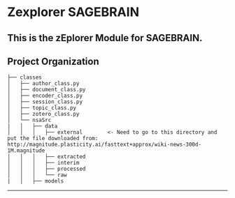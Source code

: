 Zexplorer SAGEBRAIN
==========================

This is the zEplorer Module for SAGEBRAIN.
------------
Project Organization
------------

    ├── classes
    │   ├── author_class.py      
    │   ├── document_class.py       
    │   ├── encoder_class.py
    │   ├── session_class.py 
    │   ├── topic_class.py 
    │   ├── zotero_class.py 
    │   └── nsaSrc
    |   │   ├── data      
    │   │   │   ├── external        <- Need to go to this directory and put the file downloaded from: http://magnitude.plasticity.ai/fasttext+approx/wiki-news-300d-1M.magnitude
    │   │   │   ├── extracted
    │   │   │   ├── interim
    │   │   │   ├── processed
    │   │   │   └── raw
    |   │   ├── models

------------
